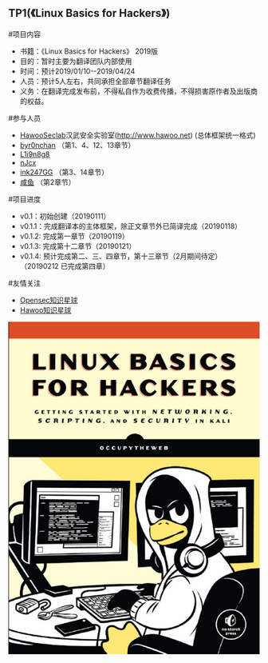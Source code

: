## TP1(《Linux Basics for Hackers》)
#项目内容 
- 书籍：《Linux Basics for Hackers》 2019版
- 目的：暂时主要为翻译团队内部使用
- 时间：预计2019/01/10--2019/04/24
- 人员：预计5人左右，共同承担全部章节翻译任务
- 义务：在翻译完成发布前，不得私自作为收费传播，不得损害原作者及出版商的权益。

#参与人员
- [HawooSeclab](https://github.com/hawoosec)汉武安全实验室(http://www.hawoo.net) (总体框架统一格式)
- [byr0nchan](https://github.com/byr0nchan) （第1、4、12、13章节）
- [L1i9n8g8](https://github.com/L1i9n8g8)
- [nJcx](https://github.com/nJcx)
- [ink247GG](https://github.com/ink247GG) （第3、14章节）
- [咸鱼]() （第2章节）

#项目进度 
- v0.1：初始创建（20190111）
- v0.1.1：完成翻译本的主体框架，除正文章节外已简译完成（20190118）
- v0.1.2: 完成第一章节（20190119）
- v0.1.3: 完成第十二章节（20190121）
- v0.1.4: 预计完成第二、三、四章节，第十三章节（2月期间待定）
        （20190212 已完成第四章）


#友情关注 
- [Opensec知识星球](https://t.zsxq.com/vrvjAuN)
- [Hawoo知识星球](https://t.zsxq.com/2bQvFYJ)

![](./Book_name.jpg)
